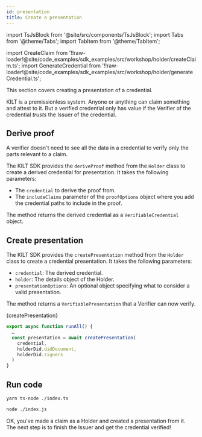 ```yaml
---
id: presentation
title: Create a presentation
---
```


import TsJsBlock from '@site/src/components/TsJsBlock';
import Tabs from '@theme/Tabs';
import TabItem from '@theme/TabItem';

import CreateClaim from '!!raw-loader!@site/code_examples/sdk_examples/src/workshop/holder/createClaim.ts';
import GenerateCredential from '!!raw-loader!@site/code_examples/sdk_examples/src/workshop/holder/generateCredential.ts';
<!-- Explain that info mmight come from holder or come from other sources, but code shows create a presentation -->

This section covers creating a presentation of a credential.

KILT is a premissionless system.
Anyone or anything can claim something and attest to it.
But a verified credential only has value if the <span className="label-role verifier">Verifier</span> of the credential _trusts_ the <span className="label-role issuer">Issuer</span> of the credential.

## Derive proof

A verifier doesn't need to see all the data in a credential to verify only the parts relevant to a claim.

The KILT SDK provides the `deriveProof` method from the `Holder` class to create a derived credential for presentation. It takes the following parameters:

- The `credential` to derive the proof from.
- The `includeClaims` parameter of the `proofOptions` object where you add the credential paths to include in the proof.

The method returns the derived credential as a `VerifiableCredential` object.

## Create presentation


The KILT SDK provides the `createPresentation` method from the `Holder` class to create a credential presentation. It takes the following parameters:

- `credential`: The derived credential.
- `holder`: The details object of the Holder.
- `presentationOptions`: An optional object specifying what to consider a valid presentation.

The method returns a `VerifiablePresentation` that a Verifier can now verify.

<TsJsBlock>
  {createPresentation}
</TsJsBlock>

<TsJsBlock>

```typescript
export async function runAll() {
  …
  const presentation = await createPresentation(
    credential,
    holderDid.didDocument,
    holderDid.signers
  )
}
```

</TsJsBlock>

## Run code

<Tabs groupId="ts-js-choice">
  <TabItem value='ts' label='Typescript' default>

  ```bash
  yarn ts-node ./index.ts
  ```

  </TabItem>
  <TabItem value='js' label='Javascript' default>

  ```bash
  node ./index.js
  ```

  </TabItem>
</Tabs>

OK, you've made a claim as a <span className="label-role holder">Holder</span> and created a presentation from it.
The next step is to finish the <span className="label-role issuer">Issuer</span> and get the credential verified!
